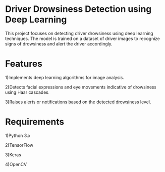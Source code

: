 # Driver Drowsiness Detection using Deep Learning
This project focuses on detecting driver drowsiness using deep learning techniques. The model is trained on a dataset of driver images to recognize signs of drowsiness and alert the driver accordingly.

# Features
1)Implements deep learning algorithms for image analysis.

2)Detects facial expressions and eye movements indicative of drowsiness using Haar cascades.

3)Raises alerts or notifications based on the detected drowsiness level.

# Requirements
1)Python 3.x

2)TensorFlow

3)Keras

4)OpenCV

